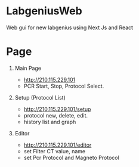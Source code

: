# LabgeniusWeb
Web gui for new labgenius
using Next Js and React 

# Page

1. Main Page
    - http://210.115.229.101
    - PCR Start, Stop, Protocol Select.


2. Setup (Protocol List)
    - http://210.115.229.101/setup
    - protocol new, delete, edit.
    - history list and graph


3. Editor
    - http://210.115.229.101/editor
    - set Filter CT value, name
    - set Pcr Protocol and Magneto Protocol

